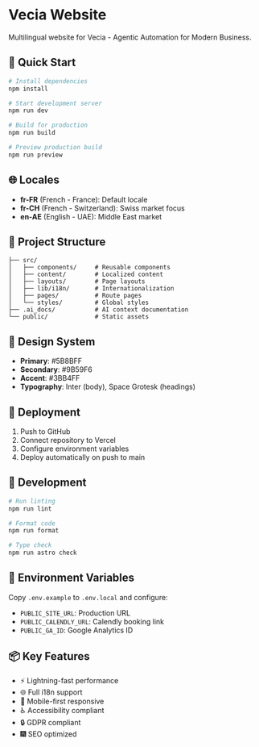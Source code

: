 # Vecia Website

Multilingual website for Vecia - Agentic Automation for Modern Business.

## 🚀 Quick Start

```bash
# Install dependencies
npm install

# Start development server
npm run dev

# Build for production
npm run build

# Preview production build
npm run preview
```

## 🌐 Locales

- **fr-FR** (French - France): Default locale
- **fr-CH** (French - Switzerland): Swiss market focus
- **en-AE** (English - UAE): Middle East market

## 📝 Project Structure

```
├── src/
│   ├── components/     # Reusable components
│   ├── content/        # Localized content
│   ├── layouts/        # Page layouts
│   ├── lib/i18n/       # Internationalization
│   ├── pages/          # Route pages
│   └── styles/         # Global styles
├── .ai_docs/           # AI context documentation
└── public/             # Static assets
```

## 🎨 Design System

- **Primary**: #5B8BFF
- **Secondary**: #9B59F6
- **Accent**: #3BB4FF
- **Typography**: Inter (body), Space Grotesk (headings)

## 🚀 Deployment

1. Push to GitHub
2. Connect repository to Vercel
3. Configure environment variables
4. Deploy automatically on push to main

## 🔧 Development

```bash
# Run linting
npm run lint

# Format code
npm run format

# Type check
npm run astro check
```

## 📄 Environment Variables

Copy `.env.example` to `.env.local` and configure:

- `PUBLIC_SITE_URL`: Production URL
- `PUBLIC_CALENDLY_URL`: Calendly booking link
- `PUBLIC_GA_ID`: Google Analytics ID

## 📦 Key Features

- ⚡ Lightning-fast performance
- 🌐 Full i18n support
- 📱 Mobile-first responsive
- ♿ Accessibility compliant
- 🔒 GDPR compliant
- 🎆 SEO optimized